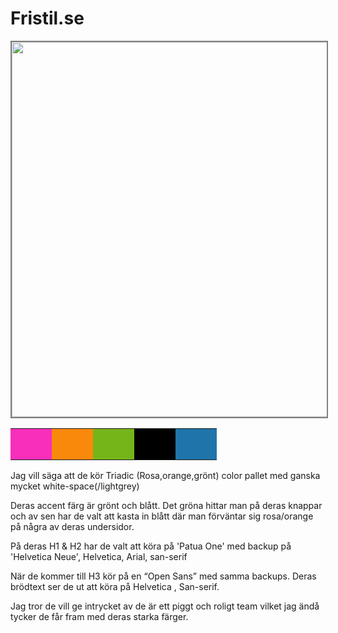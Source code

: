 ---
---
Fristil.se
=========================

<img src="../htdocs/img/fristil.png" style="height: 600px; width: auto; border:2px solid grey;">



<table cstyle="border-spacing: 4px; border-collapse: separate">
<tr>
<td style="background-color:#F82FBA; height: 50px; width: 50px; "> 
<td style="background-color:#F9890B; height: 50px; width: 50px; "> 
<td style="background-color:#76B51A; height: 50px; width: 50px; "> 
<td style="background-color:#000000; height: 50px; width: 50px; "> 
<td style="background-color:#1F75AA; height: 50px; width: 50px; "> 
</tr>
</table>

Jag vill säga att de kör Triadic (Rosa,orange,grönt) color pallet med ganska mycket white-space(/lightgrey)

Deras accent färg är grönt och blått. Det gröna hittar man på deras knappar och av sen har de valt att kasta in blått där man förväntar sig rosa/orange på några av deras undersidor.

På deras H1 & H2 har de valt att köra på 'Patua One' med backup på  'Helvetica Neue', Helvetica, Arial, san-serif

När de kommer till H3 kör på en “Open Sans” med samma backups.
Deras brödtext ser de ut att köra på Helvetica , San-serif.

Jag tror de vill ge intrycket av de är ett piggt och roligt team vilket jag ändå tycker de får fram med deras starka färger.
